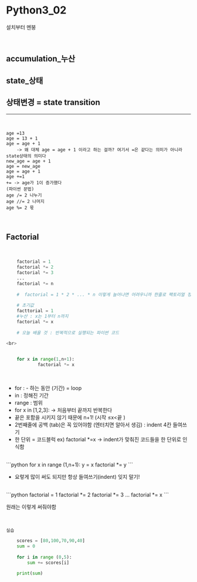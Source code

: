 # Python3_02

설치부터 멘붕 

<br>

## accumulation_누산

## state_상태

## 상태변경 = state transition

---

<br>

    age =13
    age = 13 + 1
    age = age + 1 
    	-> 왜 대체 age = age + 1 이라고 하는 걸까? 여기서 =은 같다는 의미가 아니라 state상태의 의미다 
    new_age = age + 1
    age = new_age
    age = age + 1
    age +=1
    += -> age가 1이 증가했다 
    (파이썬 문법) 
    age /= 2 나누기
    age //= 2 나머지
    age %= 2 몫

<br>

## Factorial

<br>

```python
    factorial = 1
    factorial *= 2
    factorial *= 3
    ...
    factorial *= n
    	
    #  factorial = 1 * 2 * ... * n 이렇게 늘어나면 어려우니까 한줄로 팩토리얼 정리 (패턴찾기)
    
    # 초기값
    facttorial = 1
    #누산 : x는 1부터 n까지 
    factorial *= x
    
    # 오늘 배울 것 : 반복적으로 실행되는 파이썬 코드 

<br> 

    
    for x in range(1,n+1):
    		factorial *= x
```
<br>

- for : - 하는 동안 (기간) = loop
- in : 정해진 기간
- range : 범위
- for x in [1,2,3]: → 처음부터 끝까지 반복한다
- 끝은 포함을 시키지 않기 때문에 n+1! (시작 ≤x<끝 )
- 2번째줄에 공백 (tab)은 꼭 있어야함 (엔터치면 알아서 생김) : indent 4칸 들여쓰기
- 한 단위 = 코드블럭 ex) factorial *=x → indent가 맞춰진 코드들을 한 단위로 인식함

<br>
```python
    for x in range (1,n+1):
    	y = x
    	factorial *= y 
```
<br>

- 요렇게 많이 써도 되지만 항상 들여쓰기(indent) 잊지 말기!

<br>
```python
    factorial = 1
    factorial *= 2 
    factorial *= 3
    ...
    factorial *= x
```
<br>

원래는 이렇게 써줘야함 

<br>

    실습

```python
    scores = [80,100,70,90,40]
    sum = 0
    
    for i in range (0,5):
        sum += scores[i]
    
    print(sum)
```